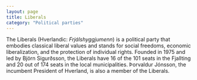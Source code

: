 ```yaml
---
layout: page
title: Liberals
category: "Political parties"
---
```


The Liberals (Hverlandic: *Frjálshyggjumenn*) is a political party that embodies classical liberal values and stands for social freedoms, economic liberalization, and the protection of individual rights. Founded in 1975 and led by Björn Sigurðsson, the Liberals have 16 of the 101 seats in the Fjallting and 20 out of 174 seats in the local municipalities. Þorvaldur Jónsson, the incumbent President of Hverland, is also a member of the Liberals. 
